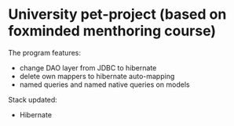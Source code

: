 # University pet-project (based on foxminded menthoring course)

The program features:
- change DAO layer from JDBC to hibernate
- delete own mappers to hibernate auto-mapping
- named queries and named native queries on models

Stack updated:
- Hibernate
